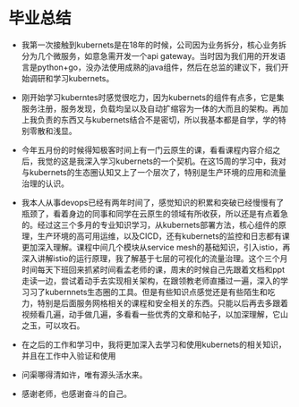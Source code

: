 # 毕业总结


   - 我第一次接触到kubernets是在18年的时候，公司因为业务拆分，核心业务拆分为几个微服务，如意急需开发一个api gateway。当时因为我们用的开发语言是python+go，没办法使用成熟的java组件，然后在总监的建议下，我们开始调研和学习kubernets。
   
   - 刚开始学习kuberntes时感觉很吃力，因为kubernets的组件有点多，它是集服务注册，服务发现，负载均呈以及自动扩缩容为一体的大而且的架构。再加上我负责的东西又与kubernets结合不是密切，所以我基本都是自学，学的特别零散和浅显。

   - 今年五月份的时候得知极客时间上有一门云原生的课，看看课程内容介绍之后，我觉的这是我深入学习kubernets的一个契机。在这15周的学习中，我对与kubernets的生态圈认知又上了一个层次了，特别是生产环境的应用和流量治理的认识。
   - 我本人从事devops已经有两年时间了，感觉知识的积累和突破已经慢慢有了瓶颈了，看着身边的同事和同学在云原生的领域有所收获，所以还是有点着急的。经过这三个多月的专业知识学习，从kubernets部署方法，核心组件的原理，生产环境的高可用运维，以及CICD，还有kubernets的监控和日志都有课更加深入理解。课程中间几个模块从service mesh的基础知识，引入istio，再深入讲解istio的运行原理，我了解基于七层的可视化的流量治理。这个三个月时间每天下班回来抓紧时间看孟老师的课，周末的时候自己先跟着文档和ppt走读一边，尝试着动手去实现相关架构，在跟领教老师直播过一遍，深入的学习习了kubernnets生态圈的工具。但是有些知识点感觉还是有些陌生和吃力，特别是后面服务网格相关的课程和安全相关的东西。只能以后再去多跟着视频看几遍，动手做几遍，多看看一些优秀的文章和帖子，以加深理解，它山之玉，可以攻石。

  - 在之后的工作和学习中，我将更加深入去学习和使用kubernets的相关知识，并且在工作中入验证和使用                                                                         
                                                                                                                           
  - 问渠哪得清如许，唯有源头活水来。

  - 感谢老师，也感谢奋斗的自己。
